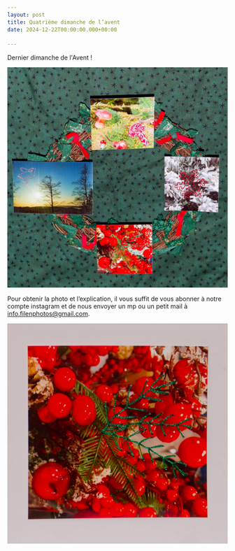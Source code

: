 ```yaml
---
layout: post
title: Quatrième dimanche de l’avent
date: 2024-12-22T00:00:00.000+00:00

---
```


Dernier dimanche de l'Avent !

![](/images/DSCF0821_DxO.jpg)

Pour obtenir la photo et l’explication, il vous suffit de vous abonner à notre compte instagram et de nous envoyer un mp ou un petit mail à info.filenphotos@gmail.com.

![](/images/DSCF0827_DxO.jpg)